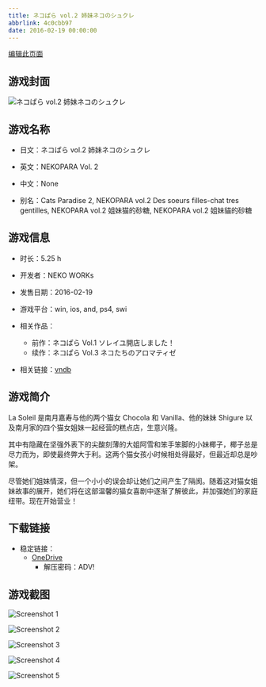 ```yaml
---
title: ネコぱら vol.2 姉妹ネコのシュクレ
abbrlink: 4c0cbb97
date: 2016-02-19 00:00:00
---
```

[编辑此页面](https://github.com/ACG-3/ADV3-source/blob/main/source/_posts/games/%E3%83%8D%E3%82%B3%E3%81%B1%E3%82%89%20vol.2%20%E5%A7%89%E5%A6%B9%E3%83%8D%E3%82%B3%E3%81%AE%E3%82%B7%E3%83%A5%E3%82%AF%E3%83%AC.md)

## 游戏封面

![ネコぱら vol.2 姉妹ネコのシュクレ](https://pan.timero.xyz/d/onedrive/img_lib_001/%E3%83%8D%E3%82%B3%E3%81%B1%E3%82%89%20vol.2%20%E5%A7%89%E5%A6%B9%E3%83%8D%E3%82%B3%E3%81%AE%E3%82%B7%E3%83%A5%E3%82%AF%E3%83%AC_cover.avif)


## 游戏名称

- 日文：ネコぱら vol.2 姉妹ネコのシュクレ
- 英文：NEKOPARA Vol. 2
- 中文：None

- 别名：Cats Paradise 2, NEKOPARA vol.2 Des soeurs filles-chat tres gentilles, NEKOPARA vol.2 姐妹猫的砂糖, NEKOPARA vol.2 姐妹貓的砂糖


## 游戏信息

- 时长：5.25 h
- 开发者：NEKO WORKs
- 发售日期：2016-02-19
- 游戏平台：win, ios, and, ps4, swi
- 相关作品：
   - 前作：ネコぱら Vol.1 ソレイユ開店しました！
   - 续作：ネコぱら Vol.3 ネコたちのアロマティゼ

- 相关链接：[vndb](https://vndb.org/v18713)


## 游戏简介

La Soleil 是南月嘉寿与他的两个猫女 Chocola 和 Vanilla、他的妹妹 Shigure 以及南月家的四个猫女姐妹一起经营的糕点店，生意兴隆。

其中有隐藏在坚强外表下的尖酸刻薄的大姐阿雪和笨手笨脚的小妹椰子，椰子总是尽力而为，即使最终弊大于利。这两个猫女孩小时候相处得最好，但最近却总是吵架。

尽管她们姐妹情深，但一个小小的误会却让她们之间产生了隔阂。随着这对猫女姐妹故事的展开，她们将在这部温馨的猫女喜剧中逐渐了解彼此，并加强她们的家庭纽带。现在开始营业！




## 下载链接

- 稳定链接：
    - [OneDrive](https://pan.timero.xyz/onedrive/adv_lib_001/%E3%83%8D%E3%82%B3%E3%81%B1%E3%82%89%20vol.2%20%E5%A7%89%E5%A6%B9%E3%83%8D%E3%82%B3%E3%81%AE%E3%82%B7%E3%83%A5%E3%82%AF%E3%83%AC)
        - 解压密码：ADV!



## 游戏截图


![Screenshot 1](https://pan.timero.xyz/d/onedrive/img_lib_001/%E3%83%8D%E3%82%B3%E3%81%B1%E3%82%89%20vol.2%20%E5%A7%89%E5%A6%B9%E3%83%8D%E3%82%B3%E3%81%AE%E3%82%B7%E3%83%A5%E3%82%AF%E3%83%AC_Screenshot_1.avif)

![Screenshot 2](https://pan.timero.xyz/d/onedrive/img_lib_001/%E3%83%8D%E3%82%B3%E3%81%B1%E3%82%89%20vol.2%20%E5%A7%89%E5%A6%B9%E3%83%8D%E3%82%B3%E3%81%AE%E3%82%B7%E3%83%A5%E3%82%AF%E3%83%AC_Screenshot_2.avif)

![Screenshot 3](https://pan.timero.xyz/d/onedrive/img_lib_001/%E3%83%8D%E3%82%B3%E3%81%B1%E3%82%89%20vol.2%20%E5%A7%89%E5%A6%B9%E3%83%8D%E3%82%B3%E3%81%AE%E3%82%B7%E3%83%A5%E3%82%AF%E3%83%AC_Screenshot_3.avif)

![Screenshot 4](https://pan.timero.xyz/d/onedrive/img_lib_001/%E3%83%8D%E3%82%B3%E3%81%B1%E3%82%89%20vol.2%20%E5%A7%89%E5%A6%B9%E3%83%8D%E3%82%B3%E3%81%AE%E3%82%B7%E3%83%A5%E3%82%AF%E3%83%AC_Screenshot_4.avif)

![Screenshot 5](https://pan.timero.xyz/d/onedrive/img_lib_001/%E3%83%8D%E3%82%B3%E3%81%B1%E3%82%89%20vol.2%20%E5%A7%89%E5%A6%B9%E3%83%8D%E3%82%B3%E3%81%AE%E3%82%B7%E3%83%A5%E3%82%AF%E3%83%AC_Screenshot_5.avif)


